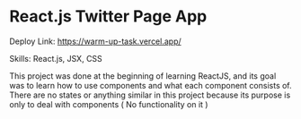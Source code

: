 # React.js Twitter Page App
Deploy Link: https://warm-up-task.vercel.app/

Skills: React.js, JSX, CSS

This project was done at the beginning of learning ReactJS, and its goal was to learn how to use components and what each component consists of. There are no states or anything similar in this project because its purpose is only to deal with components ( No functionality on it )
